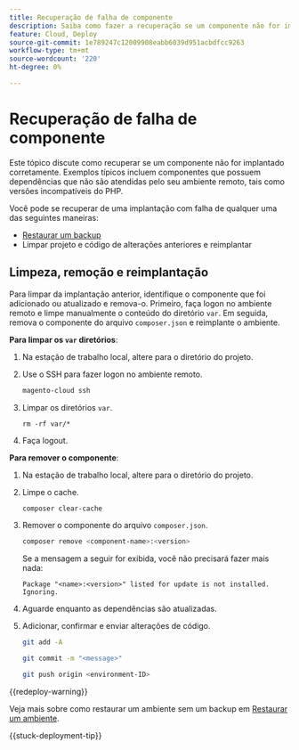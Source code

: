 ```yaml
---
title: Recuperação de falha de componente
description: Saiba como fazer a recuperação se um componente não for implantado corretamente na infraestrutura em nuvem do Adobe Commerce.
feature: Cloud, Deploy
source-git-commit: 1e789247c12009908eabb6039d951acbdfcc9263
workflow-type: tm+mt
source-wordcount: '220'
ht-degree: 0%

---
```


# Recuperação de falha de componente

Este tópico discute como recuperar se um componente não for implantado corretamente. Exemplos típicos incluem componentes que possuem dependências que não são atendidas pelo seu ambiente remoto, tais como versões incompatíveis do PHP.

Você pode se recuperar de uma implantação com falha de qualquer uma das seguintes maneiras:

- [Restaurar um backup](../storage/snapshots.md#restore-a-snapshot)
- Limpar projeto e código de alterações anteriores e reimplantar

## Limpeza, remoção e reimplantação

Para limpar da implantação anterior, identifique o componente que foi adicionado ou atualizado e remova-o. Primeiro, faça logon no ambiente remoto e limpe manualmente o conteúdo do diretório `var`. Em seguida, remova o componente do arquivo `composer.json` e reimplante o ambiente.

**Para limpar os `var` diretórios**:

1. Na estação de trabalho local, altere para o diretório do projeto.

1. Use o SSH para fazer logon no ambiente remoto.

   ```bash
   magento-cloud ssh
   ```

1. Limpar os diretórios `var`.

   ```shell
   rm -rf var/*
   ```

1. Faça logout.

**Para remover o componente**:

1. Na estação de trabalho local, altere para o diretório do projeto.

1. Limpe o cache.

   ```bash
   composer clear-cache
   ```

1. Remover o componente do arquivo `composer.json`.

   ```bash
   composer remove <component-name>:<version>
   ```

   Se a mensagem a seguir for exibida, você não precisará fazer mais nada:

   ```
   Package "<name>:<version>" listed for update is not installed. Ignoring.
   ```

1. Aguarde enquanto as dependências são atualizadas.

1. Adicionar, confirmar e enviar alterações de código.

   ```bash
   git add -A
   ```

   ```bash
   git commit -m "<message>"
   ```

   ```bash
   git push origin <environment-ID>
   ```

{{redeploy-warning}}

Veja mais sobre como restaurar um ambiente sem um backup em [Restaurar um ambiente](../development/restore-environment.md).

{{stuck-deployment-tip}}
